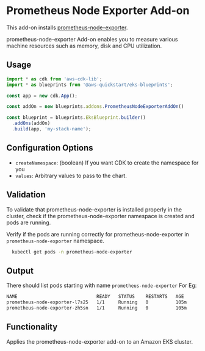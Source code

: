 # Prometheus Node Exporter Add-on

This add-on installs [prometheus-node-exporter](https://github.com/prometheus/node_exporter).

prometheus-node-exporter Add-on enables you to measure various machine resources such as memory, disk and CPU utilization.

## Usage

```typescript
import * as cdk from 'aws-cdk-lib';
import * as blueprints from '@aws-quickstart/eks-blueprints';

const app = new cdk.App();

const addOn = new blueprints.addons.PrometheusNodeExporterAddOn()

const blueprint = blueprints.EksBlueprint.builder()
  .addOns(addOn)
  .build(app, 'my-stack-name');
```

## Configuration Options

- `createNamespace`: (boolean) If you want CDK to create the namespace for you
- `values`: Arbitrary values to pass to the chart. 

## Validation

To validate that prometheus-node-exporter is installed properly in the cluster, check if the prometheus-node-exporter namespace is created and pods are running.

Verify if the pods are running correctly for prometheus-node-exporter in `prometheus-node-exporter` namespace.
```bash
  kubectl get pods -n prometheus-node-exporter
```

## Output

There should list pods starting with name `prometheus-node-exporter`
For Eg:
```bash
NAME                             READY   STATUS    RESTARTS   AGE
prometheus-node-exporter-l7s25   1/1     Running   0          105m
prometheus-node-exporter-zh5sn   1/1     Running   0          105m
```

## Functionality

Applies the prometheus-node-exporter add-on to an Amazon EKS cluster. 